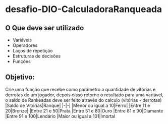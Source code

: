 # desafio-DIO-CalculadoraRanqueada
## O Que deve ser utilizado

- Variáveis
- Operadores
- Laços de repetição
- Estruturas de decisões
- Funções

## Objetivo:

Crie uma função que recebe como parâmetro a quantidade de vitórias e derrotas de um jogador,
depois disso retorne o resultado para uma variável, o saldo de Rankeadas deve ser feito através do calculo (vitórias - derrotas)
|Saldo de Vitórias|Ranque|
|-|-|
|Menor ou igual a 10|Ferro|
|Entre 11 e 20|Bronze|
|Entre 21 e 50|Prata
|Entre 51 e 80|Ouro
|Entre 81 e 90|Diamante
|Entre 91 e 100|Lendário
|Maior ou igual a 101|Imortal
